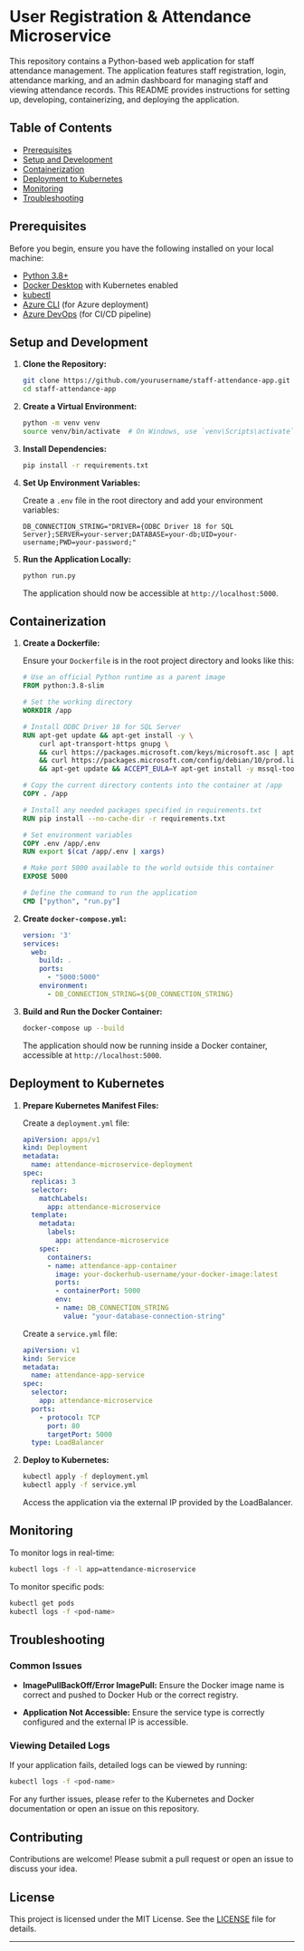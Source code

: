 #  User Registration & Attendance Microservice

This repository contains a Python-based web application for staff attendance management. The application features staff registration, login, attendance marking, and an admin dashboard for managing staff and viewing attendance records. This README provides instructions for setting up, developing, containerizing, and deploying the application.

## Table of Contents

- [Prerequisites](#prerequisites)
- [Setup and Development](#setup-and-development)
- [Containerization](#containerization)
- [Deployment to Kubernetes](#deployment-to-kubernetes)
- [Monitoring](#monitoring)
- [Troubleshooting](#troubleshooting)

## Prerequisites

Before you begin, ensure you have the following installed on your local machine:

- [Python 3.8+](https://www.python.org/downloads/)
- [Docker Desktop](https://www.docker.com/products/docker-desktop) with Kubernetes enabled
- [kubectl](https://kubernetes.io/docs/tasks/tools/install-kubectl/)
- [Azure CLI](https://docs.microsoft.com/en-us/cli/azure/install-azure-cli) (for Azure deployment)
- [Azure DevOps](https://azure.microsoft.com/en-us/services/devops/) (for CI/CD pipeline)

## Setup and Development

1. **Clone the Repository:**

   ```bash
   git clone https://github.com/yourusername/staff-attendance-app.git
   cd staff-attendance-app
   ```

2. **Create a Virtual Environment:**

   ```bash
   python -m venv venv
   source venv/bin/activate  # On Windows, use `venv\Scripts\activate`
   ```

3. **Install Dependencies:**

   ```bash
   pip install -r requirements.txt
   ```

4. **Set Up Environment Variables:**

   Create a `.env` file in the root directory and add your environment variables:

   ```
   DB_CONNECTION_STRING="DRIVER={ODBC Driver 18 for SQL Server};SERVER=your-server;DATABASE=your-db;UID=your-username;PWD=your-password;"
   ```

5. **Run the Application Locally:**

   ```bash
   python run.py
   ```

   The application should now be accessible at `http://localhost:5000`.

## Containerization

1. **Create a Dockerfile:**

   Ensure your `Dockerfile` is in the root project directory and looks like this:

   ```Dockerfile
   # Use an official Python runtime as a parent image
   FROM python:3.8-slim

   # Set the working directory
   WORKDIR /app

   # Install ODBC Driver 18 for SQL Server
   RUN apt-get update && apt-get install -y \
       curl apt-transport-https gnupg \
       && curl https://packages.microsoft.com/keys/microsoft.asc | apt-key add - \
       && curl https://packages.microsoft.com/config/debian/10/prod.list | tee /etc/apt/sources.list.d/msprod.list \
       && apt-get update && ACCEPT_EULA=Y apt-get install -y mssql-tools18 unixodbc-dev

   # Copy the current directory contents into the container at /app
   COPY . /app

   # Install any needed packages specified in requirements.txt
   RUN pip install --no-cache-dir -r requirements.txt

   # Set environment variables
   COPY .env /app/.env
   RUN export $(cat /app/.env | xargs)

   # Make port 5000 available to the world outside this container
   EXPOSE 5000

   # Define the command to run the application
   CMD ["python", "run.py"]
   ```

2. **Create `docker-compose.yml`:**

   ```yaml
   version: '3'
   services:
     web:
       build: .
       ports:
         - "5000:5000"
       environment:
         - DB_CONNECTION_STRING=${DB_CONNECTION_STRING}
   ```

3. **Build and Run the Docker Container:**

   ```bash
   docker-compose up --build
   ```

   The application should now be running inside a Docker container, accessible at `http://localhost:5000`.

## Deployment to Kubernetes

1. **Prepare Kubernetes Manifest Files:**

   Create a `deployment.yml` file:

   ```yaml
   apiVersion: apps/v1
   kind: Deployment
   metadata:
     name: attendance-microservice-deployment
   spec:
     replicas: 3
     selector:
       matchLabels:
         app: attendance-microservice
     template:
       metadata:
         labels:
           app: attendance-microservice
       spec:
         containers:
         - name: attendance-app-container
           image: your-dockerhub-username/your-docker-image:latest
           ports:
           - containerPort: 5000
           env:
           - name: DB_CONNECTION_STRING
             value: "your-database-connection-string"
   ```

   Create a `service.yml` file:

   ```yaml
   apiVersion: v1
   kind: Service
   metadata:
     name: attendance-app-service
   spec:
     selector:
       app: attendance-microservice
     ports:
       - protocol: TCP
         port: 80
         targetPort: 5000
     type: LoadBalancer
   ```

2. **Deploy to Kubernetes:**

   ```bash
   kubectl apply -f deployment.yml
   kubectl apply -f service.yml
   ```

   Access the application via the external IP provided by the LoadBalancer.

## Monitoring

To monitor logs in real-time:

```bash
kubectl logs -f -l app=attendance-microservice
```

To monitor specific pods:

```bash
kubectl get pods
kubectl logs -f <pod-name>
```

## Troubleshooting

### Common Issues

- **ImagePullBackOff/Error ImagePull:**
  Ensure the Docker image name is correct and pushed to Docker Hub or the correct registry.

- **Application Not Accessible:**
  Ensure the service type is correctly configured and the external IP is accessible.

### Viewing Detailed Logs

If your application fails, detailed logs can be viewed by running:

```bash
kubectl logs -f <pod-name>
```

For any further issues, please refer to the Kubernetes and Docker documentation or open an issue on this repository.

## Contributing

Contributions are welcome! Please submit a pull request or open an issue to discuss your idea.

## License

This project is licensed under the MIT License. See the [LICENSE](LICENSE) file for details.

---
